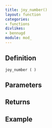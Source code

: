 ```yaml
---
title: joy_number()
layout: function
categories:
- functions
divlikes:
- bennugd
module: mod_
---
```


## Definition

    joy_number ( )

## Parameters

## Returns

## Example
